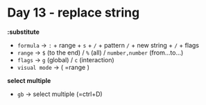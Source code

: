<!--
 * @Author: Ada J
 * @Date: 2022-06-16 22:29:51
 * @LastEditTime: 2022-06-21 11:25:16
 * @Description: 
-->

# Day 13 - replace string

**:substitute**
* `formula` -> `:` + range  + `s` + `/` + pattern `/` + new string + `/` + flags
* `range` -> `$` (to the end) / `%` (all) / `number,number` (from...to...)
* `flags` -> `g` (global) / `c` (interaction)
* `visual mode` -> ( =range ) 

**select multiple**
* `gb` -> select multiple (=ctrl+D)

